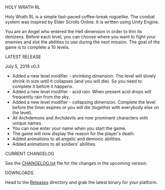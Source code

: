 HOLY WRATH RL

Holy Wrath RL is a simple fast-paced coffee-break roguelike. The combat system was inspired by Elder Scrolls Online.
It is written using Unity Engine.

You are an Angel who entered the Hell dimension in order to thin its denizens. Before each level, you can choose where you want to fight your enemies and slot the abilities to use during the next mission. 
The goal of the game is to complete a 10 levels.


LATEST RELEASE

July 5, 2019 v0.3

- Added a new level modifier - shrinking dimension. The level will slowly shrink in size until it collapses (and you will die). So you need to complete it before it happens.
- Added a new level modifier - acid rain. When present acid drops will frequently rain from the sky.
- Added a new level modifier - collapsing dimension. Complete the level before the timer expires or you will die (together with everybody else on the level).
- All Archdemons and Archdevils are now prominent characters with unique names.
- You can now enter your name when you start the game.
- The game will now display the reason for the player's death.
- Added animations to all angelic and demonic abilities.
- Added animations to all soldiers' abilities.


CURRENT CHANGELOG

See the [CHANGELOG.txt](https://github.com/gwathlobal/HolyWrathRL/blob/master/CHANGELOG.txt) file for the changes in the upcoming version.

DOWNLOADS

Head to the [Releases](https://github.com/gwathlobal/CotD/releases) directory and grab the latest binary for your platform.